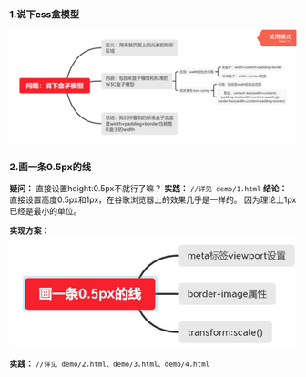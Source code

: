 ### 1.说下css盒模型
![](img/1.png)
### 2.画一条0.5px的线
**疑问：**
	直接设置height:0.5px不就行了嘛？
**实践：**
	```
	//详见 demo/1.html
	```
**结论：**
	直接设置高度0.5px和1px，在谷歌浏览器上的效果几乎是一样的。
	因为理论上1px已经是最小的单位。


**实现方案：**
![](img/2.jpg)

**实践：**
	```
	//详见 demo/2.html、demo/3.html、demo/4.html
	```